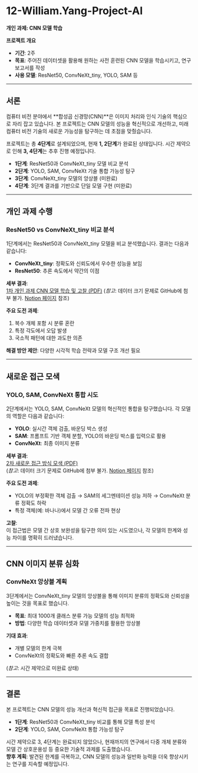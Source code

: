 # 12-William.Yang-Project-AI  
**개인 과제: CNN 모델 학습**  

**프로젝트 개요**  
- **기간**: 2주  
- **목표**: 주어진 데이터셋을 활용해 원하는 사전 훈련된 CNN 모델을 학습시키고, 연구 보고서를 작성  
- **사용 모델**: ResNet50, ConvNeXt_tiny, YOLO, SAM 등  

---

## 서론  
컴퓨터 비전 분야에서 **합성곱 신경망(CNN)**은 이미지 처리와 인식 기술의 핵심으로 자리 잡고 있습니다. 본 프로젝트는 CNN 모델의 성능을 혁신적으로 개선하고, 미래 컴퓨터 비전 기술의 새로운 가능성을 탐구하는 데 초점을 맞췄습니다.  

프로젝트는 총 **4단계**로 설계되었으며, 현재 **1, 2단계**가 완료된 상태입니다. 시간 제약으로 인해 **3, 4단계**는 추후 진행 예정입니다.  
- **1단계**: ResNet50과 ConvNeXt_tiny 모델 비교 분석  
- **2단계**: YOLO, SAM, ConvNeXt 기술 통합 가능성 탐구  
- **3단계**: ConvNeXt_tiny 모델의 앙상블 (미완료)  
- **4단계**: 3단계 결과를 기반으로 단일 모델 구현 (미완료)  

---

## 개인 과제 수행  
### ResNet50 vs ConvNeXt_tiny 비교 분석  
1단계에서는 ResNet50과 ConvNeXt_tiny 모델을 비교 분석했습니다. 결과는 다음과 같습니다:  
- **ConvNeXt_tiny**: 정확도와 신뢰도에서 우수한 성능을 보임  
- **ResNet50**: 추론 속도에서 약간의 이점  

**세부 결과**:  
[1차 개인 과제 CNN 모델 학습 및 고찰 (PDF)](https://github.com/YangTaeUk/12-William.Yang-project-AI/blob/main/(1%EC%B0%A8)%EA%B0%9C%EC%9D%B8_%EA%B3%BC%EC%A0%9C_CNN_%EB%AA%A8%EB%8D%B8_%ED%95%99%EC%8A%B5_%EB%B0%8F_%EA%B3%A0%EC%B0%B0(ResNet50_vs_ConvNeXt_tiny).pdf)  
(*참고*: 데이터 크기 문제로 GitHub에 첨부 불가. [Notion 페이지](https://www.notion.so/adapterz/1-CNN-ResNet50-vs-ConvNeXt_tiny-8de8ab49aabc4ddc8469099dde98eeff) 참조)  

**주요 도전 과제**:  
1. 복수 개체 포함 시 분류 혼란  
2. 특정 각도에서 오답 발생  
3. 국소적 패턴에 대한 과도한 의존  

**해결 방안 제안**: 다양한 시각적 학습 전략과 모델 구조 개선 필요  

---

## 새로운 접근 모색  
### YOLO, SAM, ConvNeXt 통합 시도  
2단계에서는 YOLO, SAM, ConvNeXt 모델의 혁신적인 통합을 탐구했습니다. 각 모델의 역할은 다음과 같습니다:  
- **YOLO**: 실시간 객체 검출, 바운딩 박스 생성  
- **SAM**: 프롬프트 기반 객체 분할, YOLO의 바운딩 박스를 입력으로 활용  
- **ConvNeXt**: 최종 이미지 분류  

**세부 결과**:  
[2차 새로운 접근 방식 모색 (PDF)](https://github.com/YangTaeUk/12-William.Yang-project-AI/blob/main/(2%EC%B0%A8)%EC%83%88%EB%A1%9C%EC%9A%B4_%EC%A0%91%EA%B7%BC_%EB%B0%A9%EC%8B%9D_%EB%AA%A8%EC%83%89(YOLOSAMConvNeXt).pdf)  
(*참고*: 데이터 크기 문제로 GitHub에 첨부 불가. [Notion 페이지](https://www.notion.so/adapterz/2-YOLO-SAM-ConvNeXt-1c6394a480618005b384cbc0d8e6238f) 참조)  

**주요 도전 과제**:  
- YOLO의 부정확한 객체 검출 → SAM의 세그멘테이션 성능 저하 → ConvNeXt 분류 정확도 하락  
- 특정 객체(예: 바나나)에서 모델 간 오류 전파 현상  

**고찰**:  
이 접근법은 모델 간 상호 보완성을 탐구한 의미 있는 시도였으나, 각 모델의 한계와 성능 차이를 명확히 드러냈습니다.  

---

## CNN 이미지 분류 심화  
### ConvNeXt 앙상블 계획  
3단계에서는 ConvNeXt_tiny 모델의 앙상블을 통해 이미지 분류의 정확도와 신뢰성을 높이는 것을 목표로 했습니다.  
- **목표**: 최대 1000개 클래스 분류 가능 모델의 성능 최적화  
- **방법**: 다양한 학습 데이터셋과 모델 가중치를 활용한 앙상블  

**기대 효과**:  
- 개별 모델의 한계 극복  
- ConvNeXt의 정확도와 빠른 추론 속도 결합  

(*참고*: 시간 제약으로 미완료 상태)  

---

## 결론  
본 프로젝트는 CNN 모델의 성능 개선과 혁신적 접근을 목표로 진행되었습니다.  
- **1단계**: ResNet50과 ConvNeXt_tiny 비교를 통해 모델 특성 분석  
- **2단계**: YOLO, SAM, ConvNeXt 통합 가능성 탐구  

시간 제약으로 3, 4단계는 완료되지 않았으나, 현재까지의 연구에서 다중 개체 분류와 모델 간 상호운용성 등 중요한 기술적 과제를 도출했습니다.  
**향후 계획**: 발견된 한계를 극복하고, CNN 모델의 성능과 일반화 능력을 더욱 향상시키는 연구를 지속할 예정입니다.  
